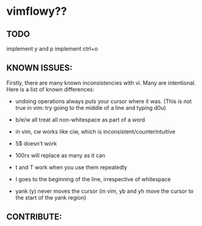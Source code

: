 # vimflowy?? #

## TODO ##

implement y and p
implement ctrl+o

## KNOWN ISSUES: ##

Firstly, there are many known inconsistencies with vi.  Many are intentional.  Here is a list of known differences:
- undoing operations always puts your cursor where it was.  (This is not true in vim: try going to the middle of a line and typing d0u)
- b/e/w all treat all non-whitespace as part of a word
- in vim, cw works like ciw, which is inconsistent/counterintuitive
- 5$ doesn't work
- 100rx will replace as many as it can
- t and T work when you use them repeatedly
- I goes to the beginning of the line, irrespective of whitespace

- yank (y) never moves the cursor (in vim, yb and yh move the cursor to the start of the yank region)

## CONTRIBUTE: ##


